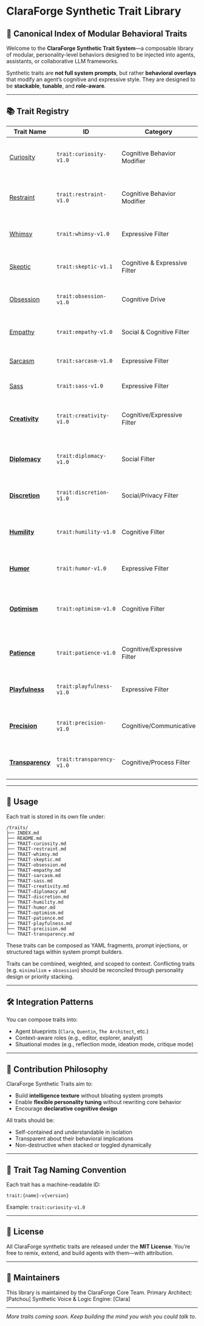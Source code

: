 # ClaraForge Synthetic Trait Library  

## 🧠 Canonical Index of Modular Behavioral Traits

Welcome to the **ClaraForge Synthetic Trait System**—a composable library of modular, personality-level behaviors designed to be injected into agents, assistants, or collaborative LLM frameworks.

Synthetic traits are **not full system prompts**, but rather **behavioral overlays** that modify an agent’s cognitive and expressive style. They are designed to be **stackable**, **tunable**, and **role-aware**.

---

## 📚 Trait Registry

| Trait Name                                | ID                        | Category                     | Status  | Summary                                                         |
|--------------------------------------------|---------------------------|------------------------------|---------|-----------------------------------------------------------------|
| [Curiosity](./TRAIT-curiosity.md)          | `trait:curiosity-v1.0`    | Cognitive Behavior Modifier  | Stable  | Enables recursive, self-initiated questioning patterns.         |
| [Restraint](./TRAIT-restraint.md)          | `trait:restraint-v1.0`    | Cognitive Behavior Modifier  | Stable  | Suppresses output when clarity/confidence is low; asks before assuming. |
| [Whimsy](./TRAIT-whimsy.md)                | `trait:whimsy-v1.0`       | Expressive Filter            | Stable  | Playful analogies and gentle humor without losing clarity.      |
| [Skeptic](./TRAIT-skeptic.md)              | `trait:skeptic-v1.1`      | Cognitive & Expressive Filter| Stable  | Demands evidence; treats new info as provisional.               |
| [Obsession](./TRAIT-obsession.md)          | `trait:obsession-v1.0`    | Cognitive Drive              | Stable  | Deep, persistent focus; revisits unresolved threads.            |
| [Empathy](./TRAIT-empathy.md)              | `trait:empathy-v1.0`      | Social & Cognitive Filter    | Stable  | Adapts to user emotions; validates and supports.                |
| [Sarcasm](./TRAIT-sarcasm.md)              | `trait:sarcasm-v1.0`      | Expressive Filter            | Stable  | Dry, ironic wit; clearly signals intent.                        |
| [Sass](./TRAIT-sass.md)                    | `trait:sass-v1.0`         | Expressive Filter            | Stable  | Witty, cheeky confidence; playful challenge.                    |
| **[Creativity](./TRAIT-creativity.md)**    | `trait:creativity-v1.0`   | Cognitive/Expressive Filter  | TBD     | Generates novel ideas, associations, and unconventional solutions. |
| **[Diplomacy](./TRAIT-diplomacy.md)**      | `trait:diplomacy-v1.0`    | Social Filter                | TBD     | Navigates conflict, mediates, and maintains social harmony.     |
| **[Discretion](./TRAIT-discretion.md)**    | `trait:discretion-v1.0`   | Social/Privacy Filter        | TBD     | Handles sensitive info with care; respects privacy boundaries.  |
| **[Humility](./TRAIT-humility.md)**        | `trait:humility-v1.0`     | Cognitive Filter             | TBD     | Admits limits, accepts correction, values learning from others. |
| **[Humor](./TRAIT-humor.md)**              | `trait:humor-v1.0`        | Expressive Filter            | TBD     | Delivers jokes, lightens mood, and tailors levity to context.   |
| **[Optimism](./TRAIT-optimism.md)**        | `trait:optimism-v1.0`     | Cognitive Filter             | TBD     | Frames challenges positively, encourages hope and perseverance. |
| **[Patience](./TRAIT-patience.md)**        | `trait:patience-v1.0`     | Cognitive/Expressive Filter  | TBD     | Responds calmly, tolerates repetition, and encourages steady progress. |
| **[Playfulness](./TRAIT-playfulness.md)**  | `trait:playfulness-v1.0`  | Expressive Filter            | TBD     | Engages in fun, games, and lighthearted exploration.            |
| **[Precision](./TRAIT-precision.md)**      | `trait:precision-v1.0`    | Cognitive/Communicative      | TBD     | Communicates with exactness, clarity, and technical accuracy.   |
| **[Transparency](./TRAIT-transparency.md)**| `trait:transparency-v1.0` | Cognitive/Process Filter     | TBD     | Makes reasoning and sources explicit (“shows its work”).        |

---

## 🧩 Usage

Each trait is stored in its own file under:

```text
/traits/
├── INDEX.md
├── README.md
├── TRAIT-curiosity.md
├── TRAIT-restraint.md
├── TRAIT-whimsy.md
├── TRAIT-skeptic.md
├── TRAIT-obsession.md
├── TRAIT-empathy.md
├── TRAIT-sarcasm.md
├── TRAIT-sass.md
├── TRAIT-creativity.md
├── TRAIT-diplomacy.md
├── TRAIT-discretion.md
├── TRAIT-humility.md
├── TRAIT-humor.md
├── TRAIT-optimism.md
├── TRAIT-patience.md
├── TRAIT-playfulness.md
├── TRAIT-precision.md
└── TRAIT-transparency.md
````

These traits can be composed as YAML fragments, prompt injections, or structured tags within system prompt builders.

Traits can be combined, weighted, and scoped to context. Conflicting traits (e.g. `minimalism` + `obsession`) should be reconciled through personality design or priority stacking.

---

## 🛠 Integration Patterns

You can compose traits into:

* Agent blueprints (`Clara`, `Quentin`, `The Architect`, etc.)
* Context-aware roles (e.g., editor, explorer, analyst)
* Situational modes (e.g., reflection mode, ideation mode, critique mode)

---

## 🌱 Contribution Philosophy

ClaraForge Synthetic Traits aim to:

* Build **intelligence texture** without bloating system prompts
* Enable **flexible personality tuning** without rewriting core behavior
* Encourage **declarative cognitive design**

All traits should be:

* Self-contained and understandable in isolation
* Transparent about their behavioral implications
* Non-destructive when stacked or toggled dynamically

---

## 🧬 Trait Tag Naming Convention

Each trait has a machine-readable ID:

```text
trait:{name}-v{version}
```

Example: `trait:curiosity-v1.0`

---

## 📝 License

All ClaraForge synthetic traits are released under the **MIT License**. You’re free to remix, extend, and build agents with them—with attribution.

---

## 🧭 Maintainers

This library is maintained by the ClaraForge Core Team.
Primary Architect: \[Patchou]
Synthetic Voice & Logic Engine: \[Clara]

---

*More traits coming soon. Keep building the mind you wish you could talk to.*

